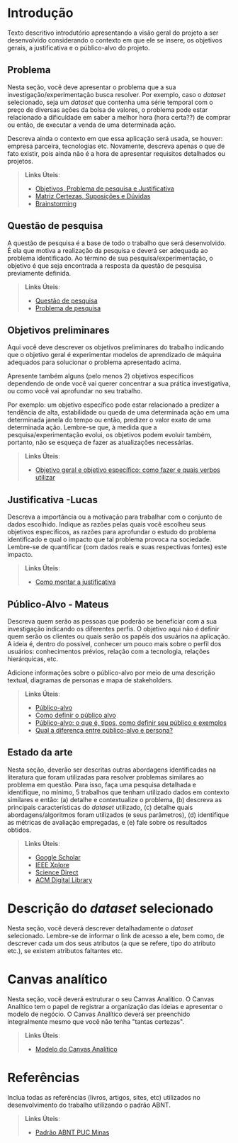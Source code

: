 # Introdução

Texto descritivo introdutório apresentando a visão geral do projeto a ser desenvolvido considerando o contexto em que ele se insere, os objetivos gerais, a justificativa e o público-alvo do projeto.

## Problema

Nesta seção, você deve apresentar o problema que a sua investigação/experimentação busca resolver. Por exemplo, caso o _dataset_ selecionado, seja um _dataset_ que contenha uma série temporal com o preço de diversas ações da bolsa de valores, o problema pode estar relacionado a dificuldade em saber a melhor hora (hora certa??) de comprar ou então, de executar a venda de uma determinada ação.

Descreva ainda o contexto em que essa aplicação será usada, se houver: empresa parceira, tecnologias etc. Novamente, descreva apenas o que de fato existir, pois ainda não é a hora de apresentar requisitos  detalhados ou projetos.

> **Links Úteis**:
> - [Objetivos, Problema de pesquisa e Justificativa](https://medium.com/@versioparole/objetivos-problema-de-pesquisa-e-justificativa-c98c8233b9c3)
> - [Matriz Certezas, Suposições e Dúvidas](https://medium.com/educa%C3%A7%C3%A3o-fora-da-caixa/matriz-certezas-suposi%C3%A7%C3%B5es-e-d%C3%BAvidas-fa2263633655)
> - [Brainstorming](https://www.euax.com.br/2018/09/brainstorming/)

## Questão de pesquisa

A questão de pesquisa é a base de todo o trabalho que será desenvolvido. É ela que motiva a realização da pesquisa e deverá ser adequada ao problema identificado. Ao término de sua pesquisa/experimentação, o objetivo é que seja encontrada a resposta da questão de pesquisa previamente definida.

> **Links Úteis**:
> - [Questão de pesquisa](https://www.enago.com.br/academy/how-to-develop-good-research-question-types-examples/)
> - [Problema de pesquisa](https://blog.even3.com.br/problema-de-pesquisa/)

## Objetivos preliminares

Aqui você deve descrever os objetivos preliminares do trabalho indicando que o objetivo geral é experimentar modelos de aprendizado de máquina adequados para solucionar o problema apresentado acima. 

Apresente também alguns (pelo menos 2) objetivos específicos dependendo de onde você vai querer concentrar a sua prática investigativa, ou como você vai aprofundar no seu trabalho.

Por exemplo: um objetivo específico pode estar relacionado a predizer a tendência de alta, estabilidade ou queda de uma determinada ação em uma determinada janela do tempo ou então, predizer o valor exato de uma determinada ação.
Lembre-se que, à medida que a pesquisa/experimentação evolui, os objetivos podem evoluir também, portanto, não se esqueça de fazer as atualizações necessárias.
 
> **Links Úteis**:
> - [Objetivo geral e objetivo específico: como fazer e quais verbos utilizar](https://blog.mettzer.com/diferenca-entre-objetivo-geral-e-objetivo-especifico/)

## Justificativa -Lucas 

Descreva a importância ou a motivação para trabalhar com o conjunto de dados escolhido. Indique as razões pelas quais você escolheu seus objetivos específicos, as razões para aprofundar o estudo do problema identificado e qual o impacto que tal problema provoca na sociedade. Lembre-se de quantificar (com dados reais e suas respectivas fontes) este impacto.

> **Links Úteis**:
> - [Como montar a justificativa](https://guiadamonografia.com.br/como-montar-justificativa-do-tcc/)

## Público-Alvo - Mateus 

Descreva quem serão as pessoas que poderão se beneficiar com a sua investigação indicando os diferentes perfis. O objetivo aqui não é definir quem serão os clientes ou quais serão os papéis dos usuários na aplicação. A ideia é, dentro do possível, conhecer um pouco mais sobre o perfil dos usuários: conhecimentos prévios, relação com a tecnologia, relações hierárquicas, etc.

Adicione informações sobre o público-alvo por meio de uma descrição textual, diagramas de personas e mapa de stakeholders.

> **Links Úteis**:
> - [Público-alvo](https://blog.hotmart.com/pt-br/publico-alvo/)
> - [Como definir o público alvo](https://exame.com/pme/5-dicas-essenciais-para-definir-o-publico-alvo-do-seu-negocio/)
> - [Público-alvo: o que é, tipos, como definir seu público e exemplos](https://klickpages.com.br/blog/publico-alvo-o-que-e/)
> - [Qual a diferença entre público-alvo e persona?](https://rockcontent.com/blog/diferenca-publico-alvo-e-persona/)

## Estado da arte

Nesta seção, deverão ser descritas outras abordagens identificadas na literatura que foram utilizadas para resolver problemas similares ao problema em questão. Para isso, faça uma pesquisa detalhada e identifique, no mínimo, 5 trabalhos que tenham utilizado dados em contexto similares e então: (a) detalhe e contextualize o problema, (b) descreva as principais características do _dataset_ utilizado, (c) detalhe quais abordagens/algoritmos foram utilizados (e seus parâmetros), (d) identifique as métricas de avaliação empregadas, e (e) fale sobre os resultados obtidos. 

> **Links Úteis**:
> - [Google Scholar](https://scholar.google.com/)
> - [IEEE Xplore](https://ieeexplore.ieee.org/Xplore/home.jsp)
> - [Science Direct](https://www.sciencedirect.com/)
> - [ACM Digital Library](https://dl.acm.org/)

# Descrição do _dataset_ selecionado

Nesta seção, você deverá descrever detalhadamente o _dataset_ selecionado. Lembre-se de informar o link de acesso a ele, bem como, de descrever cada um dos seus atributos (a que se refere, tipo do atributo etc.), se existem atributos faltantes etc.

# Canvas analítico

Nesta seção, você deverá estruturar o seu Canvas Analítico. O Canvas Analítico tem o papel de registrar a organização das ideias e apresentar o modelo de negócio. O Canvas Analítico deverá ser preenchido integralmente mesmo que você não tenha "tantas certezas".

> **Links Úteis**:
> - [Modelo do Canvas Analítico](https://github.com/ICEI-PUC-Minas-PMV-SI/PesquisaExperimentacao-Template/blob/main/help/Software-Analtics-Canvas-v1.0.pdf)

# Referências

Inclua todas as referências (livros, artigos, sites, etc) utilizados no desenvolvimento do trabalho utilizando o padrão ABNT.

> **Links Úteis**:
> - [Padrão ABNT PUC Minas](https://portal.pucminas.br/biblioteca/index_padrao.php?pagina=5886)
